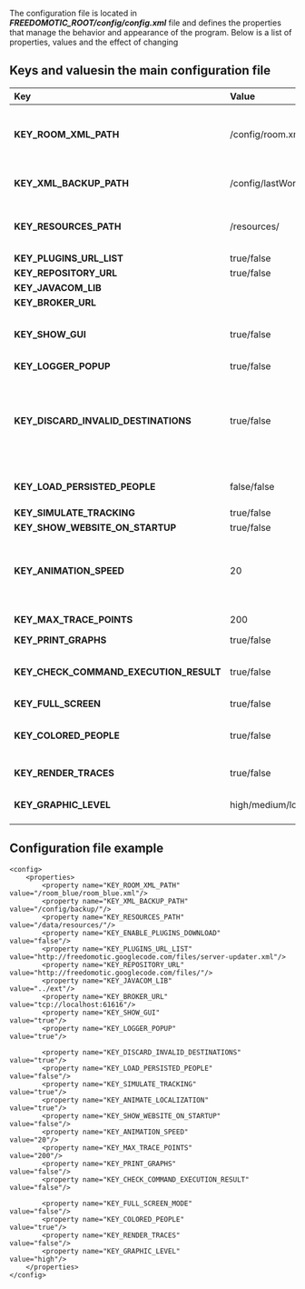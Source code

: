 The configuration file is located in _**FREEDOMOTIC\_ROOT/config/config.xml**_ file and defines the properties that manage the behavior and appearance of the program. Below is a list of properties, values ​​and the effect of changing


## Keys and values ​​in the main configuration file ##


| **Key**                           | **Value**               | **Description** |
|:----------------------------------|:------------------------|:----------------|
| **KEY\_ROOM\_XML\_PATH**                | /config/room.xml      | The path to the environment descriptor file |
| **KEY\_XML\_BACKUP\_PATH**              |  /config/lastWorking/ | A backup directory for config files |
| **KEY\_RESOURCES\_PATH**               |  /resources/          | The path to the resources (eg: images) |
| **KEY\_PLUGINS\_URL\_LIST**        |  true/false    |  |
| **KEY\_REPOSITORY\_URL**        |  true/false    |  |
| **KEY\_JAVACOM\_LIB**        |      |  |
| **KEY\_BROKER\_URL** |      |  |
| **KEY\_SHOW\_GUI**  |  true/false    |Start Freedomotic with GUI support |
| **KEY\_LOGGER\_POPUP** |  true/false    |  |
| **KEY\_DISCARD\_INVALID\_DESTINATIONS** |  true/false           | Discards positions outside the environment (usually used with tracking random simulator) |
| **KEY\_LOAD\_PERSISTED\_PEOPLE**        |  false/false          | Experimental, do not change |
| **KEY\_SIMULATE\_TRACKING**        |  true/false    |  |
| **KEY\_SHOW\_WEBSITE\_ON\_STARTUP** |  true/false  |  |
| **KEY\_ANIMATION\_SPEED**              |  20                   | Interpolation speed (higher value means slower animation) |
| **KEY\_MAX\_TRACE\_POINTS** |200 | Do not change |
| **KEY\_PRINT\_GRAPHS** |true/false |  |
| **KEY\_CHECK\_COMMAND\_EXECUTION\_RESULT** |true/false | Check the command execution result  |
| **KEY\_FULL\_SCREEN** |true/false        |  |
| **KEY\_COLORED\_PEOPLE** |true/false | Person marked with different colors |
| **KEY\_RENDER\_TRACES**|true/false| Render the person path |
| **KEY\_GRAPHIC\_LEVEL**|high/medium/low| Quality of the rendering process |


## Configuration file example ##

```
<config>
    <properties>
        <property name="KEY_ROOM_XML_PATH"                      value="/room_blue/room_blue.xml"/>
        <property name="KEY_XML_BACKUP_PATH"                    value="/config/backup/"/>
        <property name="KEY_RESOURCES_PATH"                     value="/data/resources/"/>
        <property name="KEY_ENABLE_PLUGINS_DOWNLOAD"            value="false"/>
        <property name="KEY_PLUGINS_URL_LIST"                   value="http://freedomotic.googlecode.com/files/server-updater.xml"/>
        <property name="KEY_REPOSITORY_URL"                     value="http://freedomotic.googlecode.com/files/"/>
        <property name="KEY_JAVACOM_LIB"                        value="../ext"/>
        <property name="KEY_BROKER_URL"                         value="tcp://localhost:61616"/>
        <property name="KEY_SHOW_GUI"                           value="true"/>
        <property name="KEY_LOGGER_POPUP"                       value="true"/>

        <property name="KEY_DISCARD_INVALID_DESTINATIONS"       value="true"/>
        <property name="KEY_LOAD_PERSISTED_PEOPLE"              value="false"/>
        <property name="KEY_SIMULATE_TRACKING"                  value="true"/>
        <property name="KEY_ANIMATE_LOCALIZATION"               value="true"/>
        <property name="KEY_SHOW_WEBSITE_ON_STARTUP"            value="false"/>
        <property name="KEY_ANIMATION_SPEED"                    value="20"/>
        <property name="KEY_MAX_TRACE_POINTS"                   value="200"/>
        <property name="KEY_PRINT_GRAPHS"                       value="false"/>
        <property name="KEY_CHECK_COMMAND_EXECUTION_RESULT"     value="false"/>

        <property name="KEY_FULL_SCREEN_MODE"                   value="false"/>
        <property name="KEY_COLORED_PEOPLE"                     value="true"/>
        <property name="KEY_RENDER_TRACES"                      value="false"/>
        <property name="KEY_GRAPHIC_LEVEL"                      value="high"/>
    </properties>
</config>
```